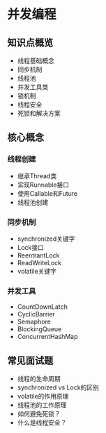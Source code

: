 # 并发编程

## 知识点概览
- 线程基础概念
- 同步机制
- 线程池
- 并发工具类
- 锁机制
- 线程安全
- 死锁和解决方案

## 核心概念
### 线程创建
- 继承Thread类
- 实现Runnable接口
- 使用Callable和Future
- 线程池创建

### 同步机制
- synchronized关键字
- Lock接口
- ReentrantLock
- ReadWriteLock
- volatile关键字

### 并发工具
- CountDownLatch
- CyclicBarrier
- Semaphore
- BlockingQueue
- ConcurrentHashMap

## 常见面试题
- 线程的生命周期
- synchronized vs Lock的区别
- volatile的作用原理
- 线程池的工作原理
- 如何避免死锁？
- 什么是线程安全？